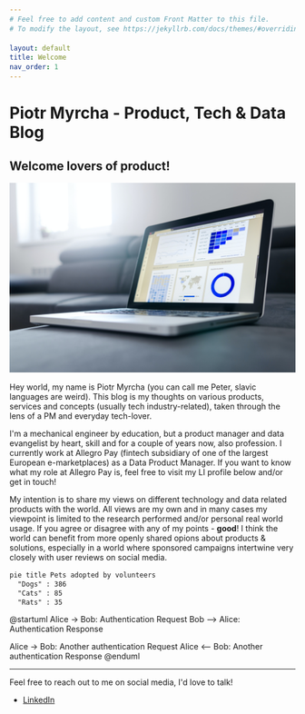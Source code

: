 ```yaml
---
# Feel free to add content and custom Front Matter to this file.
# To modify the layout, see https://jekyllrb.com/docs/themes/#overriding-theme-defaults

layout: default
title: Welcome
nav_order: 1
---
```

# Piotr Myrcha - Product, Tech & Data Blog

## Welcome lovers of product!

![Unsplash BI Laptop](/assets/lukas-blazek-unsplash.jpg)

Hey world, my name is Piotr Myrcha (you can call me Peter, slavic languages are weird). This blog is my thoughts on various products, services and concepts (usually tech industry-related), 
taken through the lens of a PM and everyday tech-lover.

I'm a mechanical engineer by education, but a product manager and data evangelist by heart, skill and for a couple of years now, also profession. I currently work at Allegro Pay 
(fintech subsidiary of one of the largest European e-marketplaces) as a Data Product Manager. If you want to know what my role at Allegro Pay is, feel free to visit my LI profile below and/or get in touch!

My intention is to share my views on different technology and data related products with the world. All views are my own and in many cases my viewpoint 
is limited to the research performed and/or personal real world usage. If you agree or disagree with any of my points - __good__! I think the world can benefit from more openly shared
opions about products & solutions, especially in a world where sponsored campaigns intertwine very closely with user reviews on social media. 

```mermaid!
pie title Pets adopted by volunteers
  "Dogs" : 386
  "Cats" : 85
  "Rats" : 35
```

@startuml
Alice -> Bob: Authentication Request
Bob --> Alice: Authentication Response

Alice -> Bob: Another authentication Request
Alice <-- Bob: Another authentication Response
@enduml

---

Feel free to reach out to me on social media, I'd love to talk!  
- [LinkedIn](https://www.linkedin.com/in/piotrmyrcha/)